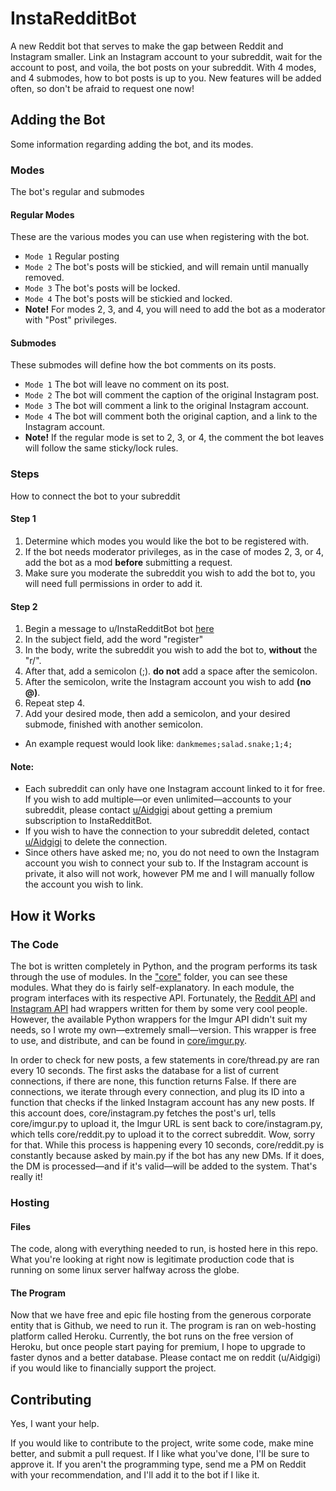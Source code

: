 # InstaRedditBot
A new Reddit bot that serves to make the gap between Reddit and Instagram smaller. Link an Instagram account to your subreddit, wait for the account to post, and voila, the bot posts on your subreddit. With 4 modes, and 4 submodes, how to bot posts is up to you. New features will be added often, so don't be afraid to request one now!

## Adding the Bot
Some information regarding adding the bot, and its modes.

### Modes
The bot's regular and submodes
#### Regular Modes
These are the various modes you can use when registering with the bot.
* `Mode 1` Regular posting
* `Mode 2` The bot's posts will be stickied, and will remain until manually removed.
* `Mode 3` The bot's posts will be locked.
* `Mode 4` The bot's posts will be stickied and locked.
* **Note!** For modes 2, 3, and 4, you will need to add the bot as a moderator with "Post" privileges.

#### Submodes
These submodes will define how the bot comments on its posts.
* `Mode 1` The bot will leave no comment on its post.
* `Mode 2` The bot will comment the caption of the original Instagram post.
* `Mode 3` The bot will comment a link to the original Instagram account.
* `Mode 4` The bot will comment both the original caption, and a link to the Instagram account.
* **Note!** If the regular mode is set to 2, 3, or 4, the comment the bot leaves will follow the same sticky/lock rules.

### Steps
How to connect the bot to your subreddit
#### Step 1
1. Determine which modes you would like the bot to be registered with.
2. If the bot needs moderator privileges, as in the case of modes 2, 3, or 4, add the bot as a mod **before** submitting a request.
3. Make sure you moderate the subreddit you wish to add the bot to, you will need full permissions in order to add it.

#### Step 2
1. Begin a message to u/InstaRedditBot bot [here](https://www.reddit.com/message/compose/?to=InstaRedditBot)
2. In the subject field, add the word "register"
3. In the body, write the subreddit you wish to add the bot to, **without** the "r/".
4. After that, add a semicolon (;). **do not** add a space after the semicolon.
5. After the semicolon, write the Instagram account you wish to add **(no @)**.
6. Repeat step 4.
7. Add your desired mode, then add a semicolon, and your desired submode, finished with another semicolon.
* An example request would look like: `dankmemes;salad.snake;1;4;`

#### Note:
* Each subreddit can only have one Instagram account linked to it for free. If you wish to add multiple—or even unlimited—accounts to your subreddit, please contact
[u/Aidgigi](https://reddit.com/u/Aidgigi) about getting a premium subscription to InstaRedditBot.
* If you wish to have the connection to your subreddit deleted, contact [u/Aidgigi](https://reddit.com/u/Aidgigi) to delete the connection.
* Since others have asked me; no, you do not need to own the Instagram account you wish to connect your sub to. If the Instagram account is private, it also will not work, however PM me and I will manually follow the account you wish to link.

## How it Works

### The Code
The bot is written completely in Python, and the program performs its task through the use of modules. In the ["core"](core/) folder, you can see these modules. What they do is fairly self-explanatory. In each module, the program interfaces with its respective API. Fortunately, the [Reddit API](https://github.com/praw-dev/praw) and [Instagram API](https://pypi.org/project/InstagramAPI/) had wrappers written for them by some very cool people. However, the available Python wrappers for the Imgur API didn't suit my needs, so I wrote my own—extremely small—version. This wrapper is free to use, and distribute, and can be found in [core/imgur.py](core/imgur.py).

In order to check for new posts, a few statements in core/thread.py are ran every 10 seconds. The first asks the database for a list of current connections, if there are none, this function returns False. If there are connections, we iterate through every connection, and plug its ID into a function that checks if the linked Instagram account has any new posts. If this account does, core/instagram.py fetches the post's url, tells core/imgur.py to upload it, the Imgur URL is sent back to core/instagram.py, which tells core/reddit.py to upload it to the correct subreddit. Wow, sorry for that. While this process is happening every 10 seconds, core/reddit.py is constantly because asked by main.py if the bot has any new DMs. If it does, the DM is processed—and if it's valid—will be added to the system. That's really it!

### Hosting
#### Files
The code, along with everything needed to run, is hosted here in this repo. What you're looking at right now is legitimate production code that is running on some linux server halfway across the globe.
#### The Program
Now that we have free and epic file hosting from the generous corporate entity that is Github, we need to run it. The program is ran on web-hosting platform called Heroku. Currently, the bot runs on the free version of Heroku, but once people start paying for premium, I hope to upgrade to faster dynos and a better database. Please contact me on reddit (u/Aidgigi) if you would like to financially support the project.

## Contributing
Yes, I want your help.

If you would like to contribute to the project, write some code, make mine better, and submit a pull request. If I like what you've done, I'll be sure to approve it. If you aren't the programming type, send me a PM on Reddit with your recommendation, and I'll add it to the bot if I like it.
